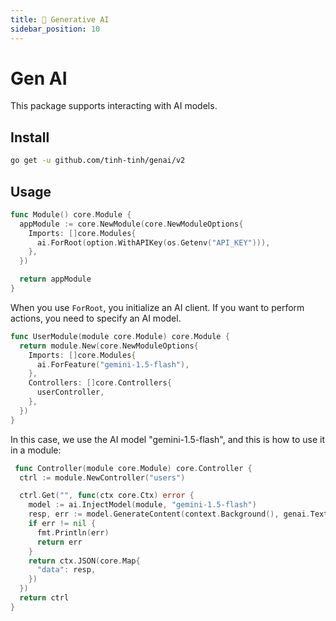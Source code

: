 ```yaml
---
title: 🤖 Generative AI
sidebar_position: 10
---
```


# Gen AI

This package supports interacting with AI models.

## Install

```bash
go get -u github.com/tinh-tinh/genai/v2
```

## Usage

```go
func Module() core.Module {
  appModule := core.NewModule(core.NewModuleOptions{
    Imports: []core.Modules{
      ai.ForRoot(option.WithAPIKey(os.Getenv("API_KEY"))),
    },
  })

  return appModule
}
```

When you use `ForRoot`, you initialize an AI client. If you want to perform actions, you need to specify an AI model.

```go
func UserModule(module core.Module) core.Module {
  return module.New(core.NewModuleOptions{
    Imports: []core.Modules{
      ai.ForFeature("gemini-1.5-flash"),
    },
    Controllers: []core.Controllers{
      userController,
    },
  })
}
```

In this case, we use the AI model "gemini-1.5-flash", and this is how to use it in a module:

```go
 func Controller(module core.Module) core.Controller {
  ctrl := module.NewController("users")

  ctrl.Get("", func(ctx core.Ctx) error {
    model := ai.InjectModel(module, "gemini-1.5-flash")
    resp, err := model.GenerateContent(context.Background(), genai.Text("Write a story about a magic backpack."))
    if err != nil {
      fmt.Println(err)
      return err
    }
    return ctx.JSON(core.Map{
      "data": resp,
    })
  })
  return ctrl
}
```